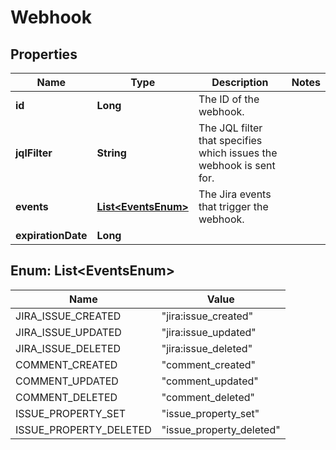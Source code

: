# Webhook

## Properties
Name | Type | Description | Notes
------------ | ------------- | ------------- | -------------
**id** | **Long** | The ID of the webhook. | 
**jqlFilter** | **String** | The JQL filter that specifies which issues the webhook is sent for. | 
**events** | [**List&lt;EventsEnum&gt;**](#List&lt;EventsEnum&gt;) | The Jira events that trigger the webhook. | 
**expirationDate** | **Long** |  | 

<a name="List<EventsEnum>"></a>
## Enum: List&lt;EventsEnum&gt;
Name | Value
---- | -----
JIRA_ISSUE_CREATED | &quot;jira:issue_created&quot;
JIRA_ISSUE_UPDATED | &quot;jira:issue_updated&quot;
JIRA_ISSUE_DELETED | &quot;jira:issue_deleted&quot;
COMMENT_CREATED | &quot;comment_created&quot;
COMMENT_UPDATED | &quot;comment_updated&quot;
COMMENT_DELETED | &quot;comment_deleted&quot;
ISSUE_PROPERTY_SET | &quot;issue_property_set&quot;
ISSUE_PROPERTY_DELETED | &quot;issue_property_deleted&quot;
